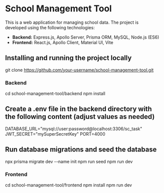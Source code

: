 # School Management Tool

This is a web application for managing school data. The project is developed using the following technologies:
- **Backend:** Express.js, Apollo Server, Prisma ORM, MySQL, Node.js (ES6)
- **Frontend:** React.js, Apollo Client, Material UI, Vite

## Installing and running the project locally
git clone https://github.com/your-username/school-management-tool.git

### Backend
cd school-management-tool/backend
npm install

## Create a .env file in the backend directory with the following content (adjust values as needed) 
DATABASE_URL="mysql://user:password@localhost:3306/sc_task"
JWT_SECRET="mySuperSecretKey"
PORT=4000

## Run database migrations and seed the database
npx prisma migrate dev --name init
npm run seed
npm run dev

### Frontend 
cd school-management-tool/frontend
npm install
npm run dev
